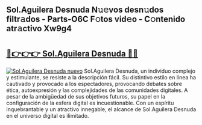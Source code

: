 ## Sol.Aguilera Desnuda N𝚞𝚎vos desn𝚞dos filtr𝚊dos - Parts-O6C F𝚘tos vid𝚎o - C𝚘ntenido atr𝚊ctivo Xw9g4

# <h2><a href="http://mb8d6le.tromn.icu/?c=Sol.Aguilera+Desnuda">🔗👉👉👉 Sol.Aguilera Desnuda 🔗🔗</a></h2>

[![Sol.Aguilera Desnuda nuevo](https://i.imgur.com/pEAQMta.gif)](http://mb8d6le.tromn.icu/?c=Sol.Aguilera+Desnuda)
Sol.Aguilera Desnuda, un individuo complejo y estimulante, se resiste a la descripción fácil. Su distintivo estilo en línea ha cautivado y provocado a los espectadores, provocando debates sobre ética, autoexpresión y las complejidades de las comunidades digitales. A pesar de la ambigüedad de sus objetivos futuros, su papel en la configuración de la esfera digital es incuestionable. Con un espíritu inquebrantable y un atractivo innegable, el alcance de Sol.Aguilera Desnuda en el universo digital es ilimitado.
